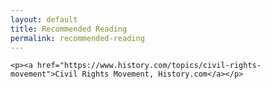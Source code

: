 ```yaml
---
layout: default
title: Recommended Reading
permalink: recommended-reading
---
```

<!-- Add an essay or interpretive material below this line,
using HTML or markdown.  Do not modify this file above this line -->

<html>
  <body>
    
    <p><a href="https://www.history.com/topics/civil-rights-movement">Civil Rights Movement, History.com</a></p>
    
  </body>
  </html>

